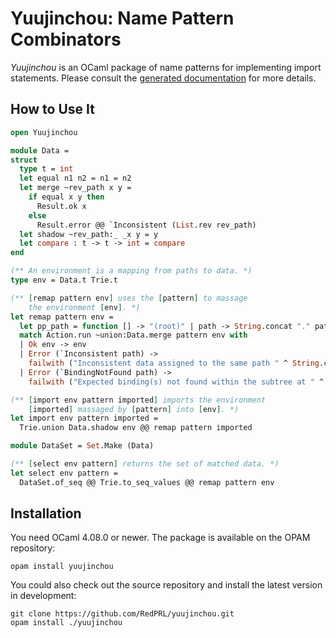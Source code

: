 # Yuujinchou: Name Pattern Combinators

_Yuujinchou_ is an OCaml package of name patterns for implementing import statements. Please consult the [generated documentation](https://redprl.org/yuujinchou/yuujinchou/Yuujinchou) for more details.

## How to Use It

```ocaml
open Yuujinchou

module Data =
struct
  type t = int
  let equal n1 n2 = n1 = n2
  let merge ~rev_path x y =
    if equal x y then
      Result.ok x
    else
      Result.error @@ `Inconsistent (List.rev rev_path)
  let shadow ~rev_path:_ _x y = y
  let compare : t -> t -> int = compare
end

(** An environment is a mapping from paths to data. *)
type env = Data.t Trie.t

(** [remap pattern env] uses the [pattern] to massage
    the environment [env]. *)
let remap pattern env =
  let pp_path = function [] -> "(root)" | path -> String.concat "." path in
  match Action.run ~union:Data.merge pattern env with
  | Ok env -> env
  | Error (`Inconsistent path) ->
    failwith ("Inconsistent data assigned to the same path " ^ String.concat "." path)
  | Error (`BindingNotFound path) ->
    failwith ("Expected binding(s) not found within the subtree at " ^ pp_path path ^ ".")

(** [import env pattern imported] imports the environment
    [imported] massaged by [pattern] into [env]. *)
let import env pattern imported =
  Trie.union Data.shadow env @@ remap pattern imported

module DataSet = Set.Make (Data)

(** [select env pattern] returns the set of matched data. *)
let select env pattern =
  DataSet.of_seq @@ Trie.to_seq_values @@ remap pattern env
```

## Installation

You need OCaml 4.08.0 or newer. The package is available on the OPAM repository:
```
opam install yuujinchou
```

You could also check out the source repository and install the latest version in development:
```
git clone https://github.com/RedPRL/yuujinchou.git
opam install ./yuujinchou
```
